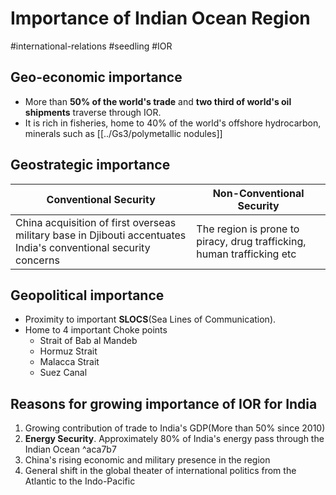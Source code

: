 # Importance of Indian Ocean Region
#international-relations #seedling  #IOR 
## Geo-economic importance
- More than **50% of the world's trade** and **two third of world's oil shipments** traverse through IOR.
- It is rich in fisheries, home to 40% of the world's offshore hydrocarbon, minerals such as [[../Gs3/polymetallic nodules]]
## Geostrategic importance
| Conventional Security | Non-Conventional Security |
| --------------------- | ------------------------- |
|   China acquisition of first overseas military base in Djibouti accentuates India's conventional security concerns|     The region is prone to piracy, drug trafficking, human trafficking etc                      |
## Geopolitical importance
- Proximity to important **SLOCS**(Sea Lines of Communication).
- Home to 4 important Choke points 
	- Strait of Bab al Mandeb
	- Hormuz Strait
	- Malacca Strait
	- Suez Canal
## Reasons for growing importance of IOR for India
1. Growing contribution of trade to India's GDP(More than 50% since 2010)
2. **Energy Security**. Approximately 80% of India's energy  pass through the Indian Ocean ^aca7b7
3. China's rising economic and military presence in the region
4. General shift in the global theater of international politics from the Atlantic to the Indo-Pacific